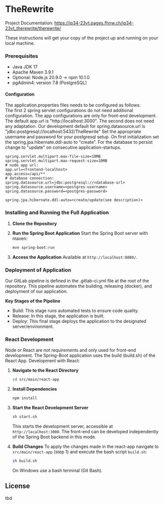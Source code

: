 # TheRewrite

Project Documentation: https://ip34-23vt.pages.fhnw.ch/ip34-23vt_therewrite/therewrite/

These instructions will get your copy of the project up and running on your local machine.

### Prerequisites

- Java JDK 17
- Apache Maven 3.9.1
- Optional: Node.js 20.9.0 -> npm 10.1.0
- pgAdmin4: version 7.8 (PostgreSQL)

#### Configuration
The application.properties files needs to be configured as follows: <br>
The first 2 spring servlet configurations do not need additional configuration.
The app configurations are only for front-end development. The default app.url is "http://localhost:3000".
The second does not need any adaptation.
Our development default for spring.datasource.url is "jdbc:postgresql://localhost:5432/TheRewrite"
Set the appropriate username and password for your postgresql setup.
On first initialization set the spring.jpa.hibernate.ddl-auto to "create".
For the database to persist change to "update" on consecutive application-startups.
```properties
spring.servlet.multipart.max-file-size=10MB
spring.servlet.multipart.max-request-size=10MB
# node app url:
app.url=<frontend-localhost>
app.access=/api/**
# database connection:
spring.datasource.url=jdbc:postgresql://<database-url>
spring.datasource.username=<postgres-username>
spring.datasource.password=<postgres-password>

spring.jpa.hibernate.ddl-auto=<create/update(see description)>
```

### Installing and Running the Full Application

1. **Clone the Repository**

2. **Run the Spring Boot Application**
Start the Spring Boot server with maven:
    ```bash
    mvn spring-boot:run
    ```

3. **Access the Application**
Available at `http://localhost:8080/`.

### Deployment of Application

Our GitLab pipeline is defined in the .gitlab-ci.yml file at the root of the repository. This pipeline automates the building, releasing (docker), and deployment of our application.

**Key Stages of the Pipeline**
- Build: This stage runs automated tests to ensure code quality.
- Release: In this stage, the application is built.
- Deploy: This final stage deploys the application to the designated server/environment.



### React Development

Node or React are not requirements and only used for front-end development.
The Spring-Boot application uses the build (build.sh) of the React App. 
Development with React:

1. **Navigate to the React Directory**
   ```bash
   cd src/main/react-app
   ```

2. **Install Dependencies**
   ```bash
   npm install
   ```

3. **Start the React Development Server**
   ```bash
   sh start.sh
   ```
   This starts the development server, accessible at `http://localhost:3000`. The front-end can be developed independently of the Spring Boot backend in this mode.

4. **Build Changes**
   To apply the changes made in the react-app navigate to `src/main/react-app` (step 1) and execute the bash script `build.sh`:
   ```bash
   sh build.sh
   ```
   On Windows use a bash terminal (Git Bash).
   


## License
tbd


